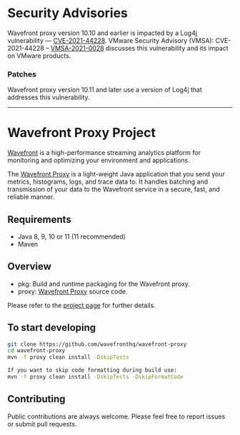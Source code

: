 # Security Advisories

Wavefront proxy version 10.10 and earlier is impacted by a Log4j vulnerability — [CVE-2021-44228](https://github.com/advisories/GHSA-jfh8-c2jp-5v3q). VMware Security Advisory (VMSA): CVE-2021-44228 – [VMSA-2021-0028](https://blogs.vmware.com/security/2021/12/vmsa-2021-0028-log4j-what-you-need-to-know.html) discusses this vulnerability and its impact on VMware products.
 
### Patches
 
Wavefront proxy version 10.11 and later use a version of Log4j that addresses this vulnerability.

-----

# Wavefront Proxy Project

[Wavefront](https://docs.wavefront.com/) is a high-performance streaming analytics platform for monitoring and optimizing your environment and applications.

The [Wavefront Proxy](https://docs.wavefront.com/proxies.html) is a light-weight Java application that you send your metrics, histograms, logs, and trace data to. It handles batching and transmission of your data to the Wavefront service in a secure, fast, and reliable manner.

## Requirements

* Java 8, 9, 10 or 11 (11 recommended)
* Maven

## Overview

* pkg: Build and runtime packaging for the Wavefront proxy.
* proxy: [Wavefront Proxy](https://docs.wavefront.com/proxies.html) source code.

Please refer to the [project page](https://github.com/wavefrontHQ/wavefront-proxy/tree/master/proxy) for further details.

## To start developing

```bash
git clone https://github.com/wavefronthq/wavefront-proxy
cd wavefront-proxy
mvn -f proxy clean install -DskipTests

If you want to skip code formatting during build use:
mvn -f proxy clean install -DskipTests -DskipFormatCode
```

## Contributing

Public contributions are always welcome. Please feel free to report issues or submit pull requests.
